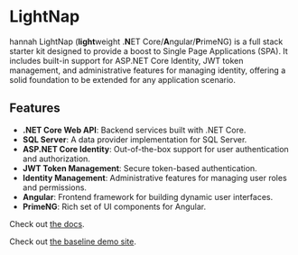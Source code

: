 # LightNap
hannah
LightNap (**light**weight .**N**ET Core/**A**ngular/**P**rimeNG) is a full stack starter kit designed to provide a boost to Single Page Applications (SPA). It includes built-in support for ASP.NET Core Identity, JWT token management, and administrative features for managing identity, offering a solid foundation to be extended for any application scenario.

## Features

- **.NET Core Web API**: Backend services built with .NET Core.
- **SQL Server**: A data provider implementation for SQL Server.
- **ASP.NET Core Identity**: Out-of-the-box support for user authentication and authorization.
- **JWT Token Management**: Secure token-based authentication.
- **Identity Management**: Administrative features for managing user roles and permissions.
- **Angular**: Frontend framework for building dynamic user interfaces.
- **PrimeNG**: Rich set of UI components for Angular.

Check out [the docs](https://lightnap.sharplogic.com).

Check out [the baseline demo site](https://lightnap.azurewebsites.net).
